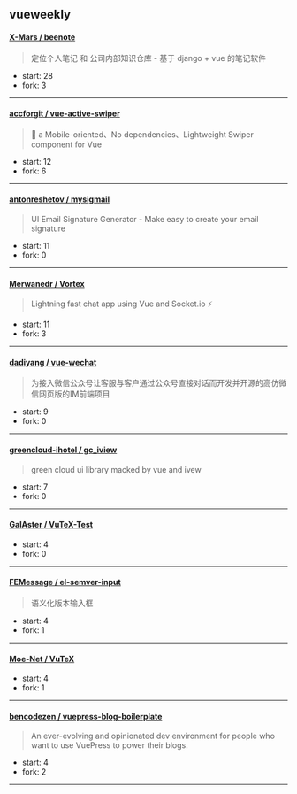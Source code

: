 ## vueweekly

#### [X-Mars / beenote](https://github.com/X-Mars/beenote)

> 定位个人笔记 和 公司内部知识仓库  - 基于 django + vue 的笔记软件

+ start: 28
+ fork: 3

----


#### [accforgit / vue-active-swiper](https://github.com/accforgit/vue-active-swiper)

> :palm_tree: a Mobile-oriented、No dependencies、Lightweight Swiper component for Vue

+ start: 12
+ fork: 6

----


#### [antonreshetov / mysigmail](https://github.com/antonreshetov/mysigmail)

> UI Email Signature Generator - Make easy to create your email signature

+ start: 11
+ fork: 0

----


#### [Merwanedr / Vortex](https://github.com/Merwanedr/Vortex)

> Lightning fast chat app using Vue and Socket.io ⚡️

+ start: 11
+ fork: 3

----


#### [dadiyang / vue-wechat](https://github.com/dadiyang/vue-wechat)

> 为接入微信公众号让客服与客户通过公众号直接对话而开发并开源的高仿微信网页版的IM前端项目

+ start: 9
+ fork: 0

----


#### [greencloud-ihotel / gc_iview](https://github.com/greencloud-ihotel/gc_iview)

> green cloud ui library macked by vue and ivew

+ start: 7
+ fork: 0

----


#### [GalAster / VuTeX-Test](https://github.com/GalAster/VuTeX-Test)

> 

+ start: 4
+ fork: 0

----


#### [FEMessage / el-semver-input](https://github.com/FEMessage/el-semver-input)

> 语义化版本输入框

+ start: 4
+ fork: 1

----


#### [Moe-Net / VuTeX](https://github.com/Moe-Net/VuTeX)

> 

+ start: 4
+ fork: 1

----


#### [bencodezen / vuepress-blog-boilerplate](https://github.com/bencodezen/vuepress-blog-boilerplate)

> An ever-evolving and opinionated dev environment for people who want to use VuePress to power their blogs.

+ start: 4
+ fork: 2

----

